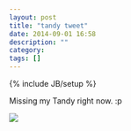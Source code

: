 ```yaml
---
layout: post
title: "tandy tweet"
date: 2014-09-01 16:58
description: ""
category: 
tags: []
---
```

{% include JB/setup %}

Missing my Tandy right now. :p

![](http://classiccmp.org/dunfield/trs80/h/m4p.jpg)